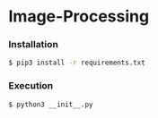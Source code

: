 # Image-Processing

### Installation

```bash
$ pip3 install -r requirements.txt
```
### Execution

```bash
$ python3 __init__.py
```